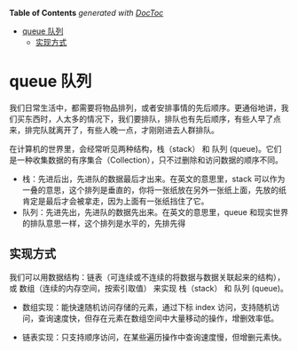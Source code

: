 <!-- START doctoc generated TOC please keep comment here to allow auto update -->
<!-- DON'T EDIT THIS SECTION, INSTEAD RE-RUN doctoc TO UPDATE -->
**Table of Contents**  *generated with [DocToc](https://github.com/thlorenz/doctoc)*

- [queue 队列](#queue-%E9%98%9F%E5%88%97)
  - [实现方式](#%E5%AE%9E%E7%8E%B0%E6%96%B9%E5%BC%8F)

<!-- END doctoc generated TOC please keep comment here to allow auto update -->

# queue 队列

我们日常生活中，都需要将物品排列，或者安排事情的先后顺序。更通俗地讲，我们买东西时，人太多的情况下，我们要排队，排队也有先后顺序，有些人早了点来，排完队就离开了，有些人晚一点，才刚刚进去人群排队。


在计算机的世界里，会经常听见两种结构，栈（stack） 和 队列 (queue)。它们是一种收集数据的有序集合（Collection），只不过删除和访问数据的顺序不同。

- 栈：先进后出，先进队的数据最后才出来。在英文的意思里，stack 可以作为一叠的意思，这个排列是垂直的，你将一张纸放在另外一张纸上面，先放的纸肯定是最后才会被拿走，因为上面有一张纸挡住了它。
- 队列：先进先出，先进队的数据先出来。在英文的意思里，queue 和现实世界的排队意思一样，这个排列是水平的，先排先得

## 实现方式

我们可以用数据结构：链表（可连续或不连续的将数据与数据关联起来的结构），或 数组（连续的内存空间，按索引取值） 来实现 栈（stack） 和 队列 (queue)。

- 数组实现：能快速随机访问存储的元素，通过下标 index 访问，支持随机访问，查询速度快，但存在元素在数组空间中大量移动的操作，增删效率低。

- 链表实现：只支持顺序访问，在某些遍历操作中查询速度慢，但增删元素快。

